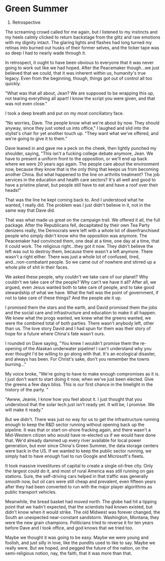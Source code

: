 Green Summer
===========


1. Retrospective  

The screaming crowd called for me again, but I listened to my instincts and my heels calmly clicked to return backstage from the glitz and raw emotions with my dignity intact.  The glaring lights and flashes had long turned my retinas into burned out husks of their former selves, and the ticker tape was so deep I had to nearly wade through it. 

In retrospect, it ought to have been obvious to everyone that it was never going to work out like we had hoped. After the Peacemaker though...we just believed that we could, that it was inherent within us, humanity's true legacy.  Even from the beginning, though, things got out of control all too quickly. 

"What was that all about, Jean?  We are supposed to be wrapping this up, not tearing everything all apart!  I know the script you were given, and that was not even close."

I took a deep breath and put on my most conciliatory face. 

"No worries, Dave.  The people know what we're about by now.  They should anyway, since they just voted us into office," I laughed and slid into the stylist's chair for yet another touch up. "They want what we've offered, and we're going to give it to them."

Dave leaned in and gave me a peck on the cheek, then lightly punched my shoulder, saying, "This isn't a fucking college debate anymore, Jean.  We have to present a uniform front to the opposition, or we'll end up back where we were 20 years ago again.  The people care about the environment now, because they know that is the only thing that keeps us from becoming another China.  But what happened to the line on arthritis treatment?  The job services in the education and health care sectors?  It's all well and good to have a pristine planet, but people still have to eat and have a roof over their heads!"

That was the line he kept coming back to. And I understood what he wanted, I really did.  The problem was I just didn't believe in it, not in the same way that Dave did.  

That was what made us great on the campaign trail. We offered it all, the full package.  After the Republicans fell, decapitated by their own Tea Party denizens really, the Democrats were left with a whole lot of disenfranchised people who simply didn't know who the opposition was anymore. The Peacemaker had convinced them, one deal at a time, one day at a time, that it could work.  The religious right...they got it now. They didn't believe the left was out to destroy them, because there wasn't a left anymore. There wasn't a right either.  There was just a whole lot of confused, tired, and...non-combatant people.   So we came out of nowhere and stirred up a whole pile of shit in their faces.

We asked these people, why couldn't we take care of our planet?  Why couldn't we take care of the people? Why can't we have it all? After all, we argued, even Jesus wanted both to take care of people, and to take good stewardship of what we have. What the hell was the point of government, if not to take care of these things?  And the people ate it up. 

I promised them the stars and the earth, and David promised them the jobs and the social care and infrastructure and education to make it all happen.  We knew what the progs wanted, we knew what the greens wanted, we were the combined total of both parties.  There wasn't anybody left, other than us.  The love story David and I had spun for them was their story of hope for a future where China's fate wasn't ours.  

I rounded on Dave saying, "You knew I wouldn't promise them the re-opening of the Alaskan underwater pipeline!  I can't understand why you ever thought I'd be willing to go along with that.  It's an ecological disaster, and always has been. For Christ's sake, don't you remember the towns burning..."

My voice broke, "We're going to have to make enough compromises as it is. I just don't want to start doing it now, when we've just been elected. Give the greens a few days bliss.  This is our first chance in the limelight in the history of the party. "

"Awww, Jeanie, I know how you feel about it. I just thought that you understood that the solar tech just isn't ready yet. It will be, I promise. We will make it ready."

But we didn't. There was just no way for us to get the infrastructure running enough to keep the R&D sector running without opening back up the pipeline. It was that or start on-shore fracking again, and there wasn't a Mid-Western citizen who would have re-elected us if we would have done that. We'd already dammed up every river available for local power generation, but ever since China's Green Summer, the data storage centers were back in the US.  If we wanted to keep the public sector running, we simply had to have enough fuel to run Google and Microsoft's fleets. 

It took massive investitures of capital to create a single oil-free city.  Only the largest could do it, and most of rural America was still running on gas stations.   Sure, the self-driving cars helped in that traffic was generally smooth now, but oil cars were still cheap and prevalent, even fifteen years after they had been converted to run with the major player algorithms as public transport vehicles. 

Meanwhile, the bread basket had moved north.  The globe had hit a tipping point that we hadn't expected, that the scientists had known existed, but didn't know when it would strike. The old Midwest was forever changed, the South an unexpected near-constant sandstorm. Washington, Montana, they were the new grain champions.  Politicians tried to reverse it for ten years before Dave and I took office, and god knows that we tried too.

Maybe we thought it was going to be easy.  Maybe we were young and foolish, and just silly in love, like the pundits used to like to say.  Maybe we really were. But we hoped, and pegged the future of the nation, on the semi-religious notion, nay, the faith, that it was more than that. 